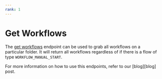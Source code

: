 ```yaml
---
rank: 1
---
```


# Get Workflows

The [get workflows][get] endpoint can be used to grab all workflows on a 
particular folder. It will return all workflows regardless of if there is a 
flow of type `WORKFLOW_MANUAL_START`.

<Message type='notice'>
  For more information on how to use this endpoints, refer to our [blog][blog] 
  post.
</Message>

<Samples id='get_workflows' />

[get]: e://get-workflows
[blog]: https://medium.com/box-developer-blog/manual-start-workflow-api-box-relay-4f8d0f51b7a4